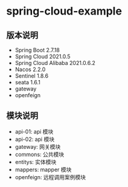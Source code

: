 # spring-cloud-example

## 版本说明
- Spring Boot 2.7.18
- Spring Cloud 2021.0.5
- Spring Cloud Alibaba 2021.0.6.2
- Nacos 2.2.0
- Sentinel 1.8.6
- seata 1.6.1
- gateway
- openfeign 

## 模块说明
- api-01: api 模块
- api-02: api 模块
- gateway: 网关模块
- commons: 公共模块
- entitys: 实体模块
- mappers: mapper 模块
- openfeign: 远程调用案例模块
